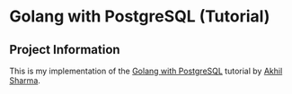 # Golang with PostgreSQL (Tutorial)

## Project Information

This is my implementation of the [Golang with PostgreSQL](https://www.youtube.com/watch?v=R5KiqmsMysM&list=PL5dTjWUk_cPaKHFvmMct_VG5vIU4piYv4) tutorial by  [Akhil Sharma](https://www.youtube.com/c/AkhilSharmaTech).